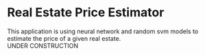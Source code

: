 # Real Estate Price Estimator
This application is using neural network and random svm models to estimate the price of a given real estate.  
UNDER CONSTRUCTION

